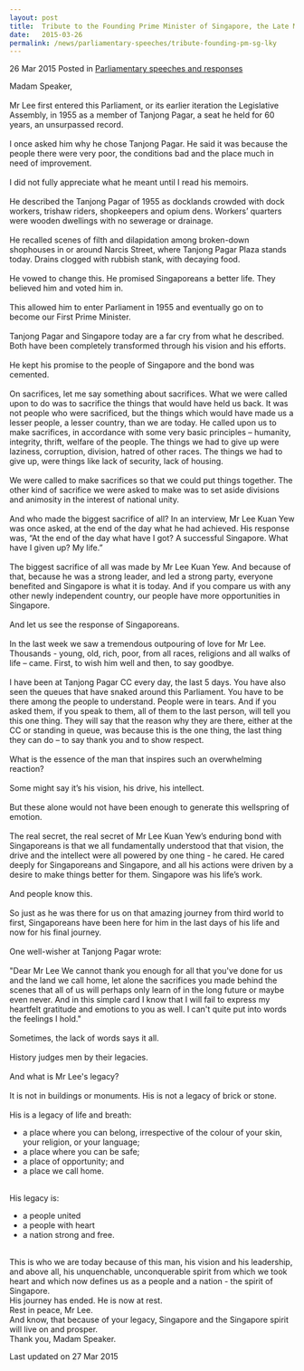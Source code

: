 ```yaml
---
layout: post
title:  Tribute to the Founding Prime Minister of Singapore, the Late Mr Lee Kuan Yew, by Senior Minister of State for Law, Indranee Rajah SC
date:   2015-03-26
permalink: /news/parliamentary-speeches/tribute-founding-pm-sg-lky
---
```



26 Mar 2015 Posted in [Parliamentary speeches and responses](/news/parliamentary-speeches)

Madam Speaker,
<br>  
Mr Lee first entered this Parliament, or its earlier iteration the Legislative Assembly, in 1955 as a member of Tanjong Pagar, a seat he held for 60 years, an unsurpassed record.
<br>  
I once asked him why he chose Tanjong Pagar.  He said it was because the people there were very poor, the conditions bad and the place much in need of improvement.
<br>  
I did not fully appreciate what he meant until I read his memoirs.
<br>  
He described the Tanjong Pagar of 1955 as docklands crowded with dock workers, trishaw riders, shopkeepers and opium dens. Workers’ quarters were wooden dwellings with no sewerage or drainage.
<br>  
He recalled scenes of filth and dilapidation among broken-down shophouses in or around Narcis Street, where Tanjong Pagar Plaza stands today. Drains clogged with rubbish stank, with decaying food.
<br>  
He vowed to change this. He promised Singaporeans a better life. They believed him and voted him in.
<br>  
This allowed him to enter Parliament in 1955 and eventually go on to become our First Prime Minister.
<br>  
Tanjong Pagar and Singapore today are a far cry from what he described. Both have been completely transformed through his vision and his efforts.
<br>  
He kept his promise to the people of Singapore and the bond was cemented.
<br>  
On sacrifices, let me say something about sacrifices. What we were called upon to do was to sacrifice the things that would have held us back. It was not people who were sacrificed, but the things which would have made us a lesser people, a lesser country, than we are today. He called upon us to make sacrifices, in accordance with some very basic principles – humanity, integrity, thrift, welfare of the people. The things we had to give up were laziness, corruption, division, hatred of other races. The things we had to give up, were things like lack of security, lack of housing.
<br>  
We were called to make sacrifices so that we could put things together. The other kind of sacrifice we were asked to make was to set aside divisions and animosity in the interest of national unity.
<br>  
And who made the biggest sacrifice of all? In an interview, Mr Lee Kuan Yew was once asked, at the end of the day what he had achieved.  His response was, “At the end of the day what have I got? A successful Singapore. What have I given up? My life.”
<br>  
The biggest sacrifice of all was made by Mr Lee Kuan Yew. And because of that, because he was a strong leader, and led a strong party, everyone benefited and Singapore is what it is today. And if you compare us with any other newly independent country, our people have more opportunities in Singapore.
<br>  
And let us see the response of Singaporeans.
<br>  
In the last week we saw a tremendous outpouring of love for Mr Lee. Thousands - young, old, rich, poor, from all races, religions and all walks of life – came. First, to wish him well and then, to say goodbye.
<br>  
I have been at Tanjong Pagar CC every day, the last 5 days.  You have also seen the queues that have snaked around this Parliament. You have to be there among the people to understand.  People were in tears. And if you asked them, if you speak to them, all of them to the last person, will tell you this one thing. They will say that the reason why they are there, either at the CC or standing in queue, was because this is the one thing, the last thing they can do – to say thank you and to show respect.
<br>  
What is the essence of the man that inspires such an overwhelming reaction?
<br>  
Some might say it’s his vision, his drive, his intellect.
<br>  
But these alone would not have been enough to generate this wellspring of emotion.
<br>  
The real secret, the real secret of Mr Lee Kuan Yew’s enduring bond with Singaporeans is that we all fundamentally understood that that vision, the drive and the intellect were all powered by one thing - he cared. He cared deeply for Singaporeans and Singapore, and all his actions were driven by a desire to make things better for them. Singapore was his life’s work.
<br>  
And people know this.
<br>  
So just as he was there for us on that amazing journey from third world to first, Singaporeans have been here for him in the last days of his life and now for his final journey.
<br>  
One well-wisher at Tanjong Pagar wrote:
<br>  
"Dear Mr Lee
We cannot thank you enough for all that you've done for us and the land we call home, let alone the sacrifices you made behind the scenes that all of us will perhaps only learn of in the long future or maybe even never. And in this simple card I know that I will fail to express my heartfelt gratitude and emotions to you as well. I can't quite put into words the feelings I hold."
<br>  
Sometimes, the lack of words says it all.
<br>  
History judges men by their legacies.
<br>  
And what is Mr Lee's legacy?
<br>  
It is not in buildings or monuments. His is not a legacy of brick or stone.
<br>  
His is a legacy of life and breath:
<ul>
<li>a place where you can belong, irrespective of the colour of your skin, your religion, or your language; </li>
<li>a place where you can be safe; </li>
<li>a place of opportunity; and </li>
<li>a place we call home. </li>
</ul>
<br>  
His legacy is:
<ul>
<li>a people united </li>
<li>a people with heart </li>
<li>a nation strong and free. </li>
</ul>
<br>  
This is who we are today because of this man, his vision and his leadership, and  above all, his unquenchable, unconquerable spirit from which we took heart and which now defines us as a people and a nation - the spirit of Singapore.
<br>  
His journey has ended. He is now at rest.
<br>  
Rest in peace, Mr Lee. 
<br>  
And know, that because of your legacy, Singapore and the Singapore spirit will live on and prosper.
<br>  
Thank you, Madam Speaker.

<p class="right-side-updated">Last updated on 27 Mar 2015</p> 
